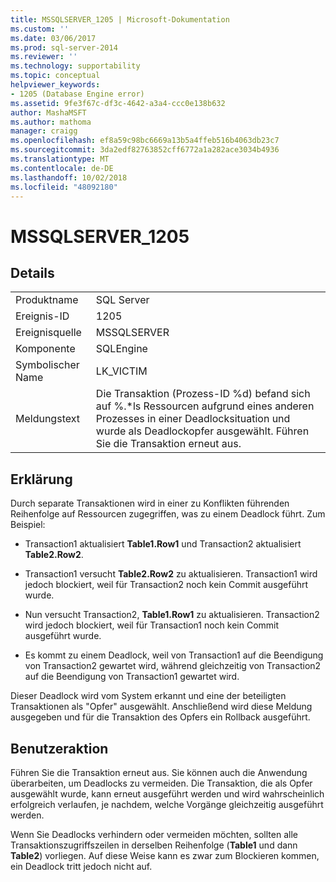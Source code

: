 ```yaml
---
title: MSSQLSERVER_1205 | Microsoft-Dokumentation
ms.custom: ''
ms.date: 03/06/2017
ms.prod: sql-server-2014
ms.reviewer: ''
ms.technology: supportability
ms.topic: conceptual
helpviewer_keywords:
- 1205 (Database Engine error)
ms.assetid: 9fe3f67c-df3c-4642-a3a4-ccc0e138b632
author: MashaMSFT
ms.author: mathoma
manager: craigg
ms.openlocfilehash: ef8a59c98bc6669a13b5a4ffeb516b4063db23c7
ms.sourcegitcommit: 3da2edf82763852cff6772a1a282ace3034b4936
ms.translationtype: MT
ms.contentlocale: de-DE
ms.lasthandoff: 10/02/2018
ms.locfileid: "48092180"
---
```

# <a name="mssqlserver1205"></a>MSSQLSERVER_1205
    
## <a name="details"></a>Details  
  
|||  
|-|-|  
|Produktname|SQL Server|  
|Ereignis-ID|1205|  
|Ereignisquelle|MSSQLSERVER|  
|Komponente|SQLEngine|  
|Symbolischer Name|LK_VICTIM|  
|Meldungstext|Die Transaktion (Prozess-ID %d) befand sich auf %.*ls Ressourcen aufgrund eines anderen Prozesses in einer Deadlocksituation und wurde als Deadlockopfer ausgewählt. Führen Sie die Transaktion erneut aus.|  
  
## <a name="explanation"></a>Erklärung  
 Durch separate Transaktionen wird in einer zu Konflikten führenden Reihenfolge auf Ressourcen zugegriffen, was zu einem Deadlock führt. Zum Beispiel:  
  
-   Transaction1 aktualisiert **Table1.Row1** und Transaction2 aktualisiert **Table2.Row2**.  
  
-   Transaction1 versucht **Table2.Row2** zu aktualisieren. Transaction1 wird jedoch blockiert, weil für Transaction2 noch kein Commit ausgeführt wurde.  
  
-   Nun versucht Transaction2, **Table1.Row1** zu aktualisieren. Transaction2 wird jedoch blockiert, weil für Transaction1 noch kein Commit ausgeführt wurde.  
  
-   Es kommt zu einem Deadlock, weil von Transaction1 auf die Beendigung von Transaction2 gewartet wird, während gleichzeitig von Transaction2 auf die Beendigung von Transaction1 gewartet wird.  
  
 Dieser Deadlock wird vom System erkannt und eine der beteiligten Transaktionen als "Opfer" ausgewählt. Anschließend wird diese Meldung ausgegeben und für die Transaktion des Opfers ein Rollback ausgeführt.  
  
## <a name="user-action"></a>Benutzeraktion  
 Führen Sie die Transaktion erneut aus. Sie können auch die Anwendung überarbeiten, um Deadlocks zu vermeiden. Die Transaktion, die als Opfer ausgewählt wurde, kann erneut ausgeführt werden und wird wahrscheinlich erfolgreich verlaufen, je nachdem, welche Vorgänge gleichzeitig ausgeführt werden.  
  
 Wenn Sie Deadlocks verhindern oder vermeiden möchten, sollten alle Transaktionszugriffszeilen in derselben Reihenfolge (**Table1** und dann **Table2**) vorliegen. Auf diese Weise kann es zwar zum Blockieren kommen, ein Deadlock tritt jedoch nicht auf.  
  
  
